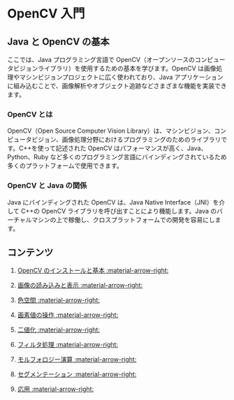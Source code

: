 # OpenCV 入門

## Java と OpenCV の基本

ここでは、Java プログラミング言語で OpenCV（オープンソースのコンピュータビジョンライブラリ）を使用するための基本を学びます。OpenCV は画像処理やマシンビジョンプロジェクトに広く使われており、Java アプリケーションに組み込むことで、画像解析やオブジェクト追跡などさまざまな機能を実装できます。

### OpenCV とは

OpenCV（Open Source Computer Vision Library）は、マシンビジョン、コンピュータビジョン、画像処理分野におけるプログラミングのためのライブラリです。C++を使って記述された OpenCV はパフォーマンスが高く、Java、Python、Ruby など多くのプログラミング言語にバインディングされているため多くのプラットフォームで使用できます。

### OpenCV と Java の関係

Java にバインディングされた OpenCV は、Java Native Interface（JNI）を介して C++の OpenCV ライブラリを呼び出すことにより機能します。Java のバーチャルマシンの上で稼働し、クロスプラットフォームでの開発を容易にします。

## コンテンツ

1. [OpenCV のインストールと基本 :material-arrow-right:](./introduction.md)

1. [画像の読み込みと表示 :material-arrow-right:](./imread.md)

1. [色空間 :material-arrow-right:](./color.md)

1. [画素値の操作 :material-arrow-right:](./pixel.md)

1. [二値化 :material-arrow-right:](./threshold.md)

1. [フィルタ処理 :material-arrow-right:](./filter.md)

1. [モルフォロジー演算 :material-arrow-right:](./morphology.md)

1. [セグメンテーション :material-arrow-right:](./segmentation.md)

1. [応用 :material-arrow-right:](./advanced.md)
